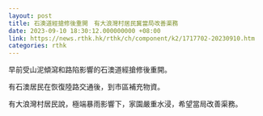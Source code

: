 ```yaml
---
layout: post
title: 石澳道經搶修後重開　有大浪灣村居民冀當局改善渠務
date: 2023-09-10 18:30:12.000000000 +08:00
link: https://news.rthk.hk/rthk/ch/component/k2/1717702-20230910.htm
categories: rthk
---
```


早前受山泥傾瀉和路陷影響的石澳道經搶修後重開。

有石澳居民在恢復陸路交通後，到市區補充物資。

有大浪灣村居民說，極端暴雨影響下，家園嚴重水浸，希望當局改善渠務。
